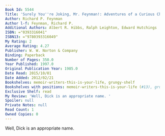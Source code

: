 ```yaml
---
Book Id: 5544
Title: 'Surely You''re Joking, Mr. Feynman!: Adventures of a Curious Character'
Author: Richard P. Feynman
Author l-f: Feynman, Richard P.
Additional Authors: Albert R. Hibbs, Ralph Leighton, Edward Hutchings
ISBN: ="0393316041"
ISBN13: ="9780393316049"
My Rating: 2
Average Rating: 4.27
Publisher: W. W. Norton & Company
Binding: Paperback
Number of Pages: 350.0
Year Published: 1997.0
Original Publication Year: 1985.0
Date Read: 2015/10/01
Date Added: 2012/02/21
Bookshelves: memoir-writers-this-is-your-life, grungy-shelf
Bookshelves with positions: memoir-writers-this-is-your-life (#13), grungy-shelf (#10)
Exclusive Shelf: read
My Review: 'Well, Dick is an appropriate name. '
Spoiler: null
Private Notes: null
Read Count: 1
Owned Copies: 0
---
```


Well, Dick is an appropriate name. 
